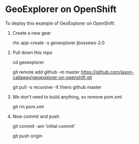 GeoExplorer on OpenShift
========================

To deploy this example of GeoExplorer on OpenShift:

1.  Create a new gear

    rhc app-create -s geoexplorer jbossews-2.0

2.  Pull down this repo

    cd geoexplorer

    git remote add github -m master https://github.com/jason-callaway/geoexplorer-on-openshift.git

    git pull -s recursive -X theirs github master

3.  We don't need to build anything, so remove pom.xml

    git rm pom.xml

4.  Now commit and push

    git commit -am 'initial commit'

    git push origin
